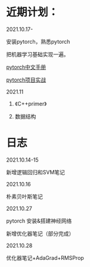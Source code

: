 # 近期计划：

2021.10.17-

安装pytorch，熟悉pytorch

把机器学习基础实现一遍。

[pytorch中文手册](https://github.com/zergtant/pytorch-handbook)

[pytorch项目实战](https://github.com/yunjey/pytorch-tutorial)

2021.11

1. 《C++primer》

2. 数据结构

# 日志

2021.10.14-15

新增逻辑回归和SVM笔记

2021.10.16

朴素贝叶斯笔记

2021.10.27

pytorch 安装&搭建神经网络

新增优化器笔记（部分完成）

2021.10.28

优化器笔记+AdaGrad+RMSProp
